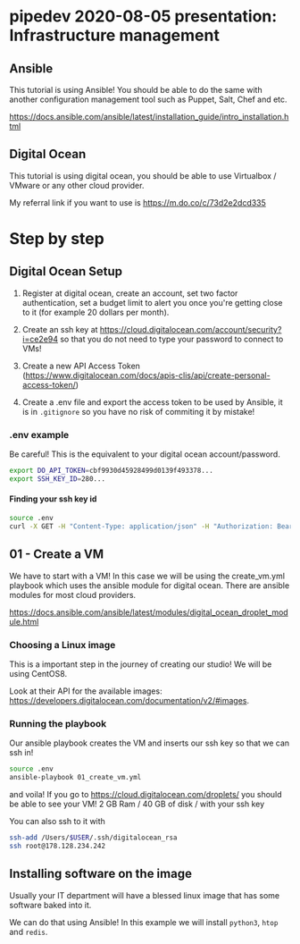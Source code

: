 # pipedev 2020-08-05 presentation: Infrastructure management

## Ansible

This tutorial is using Ansible! You should be able to do the same with another configuration management tool such as Puppet, Salt, Chef and etc.

https://docs.ansible.com/ansible/latest/installation_guide/intro_installation.html

## Digital Ocean

This tutorial is using digital ocean, you should be able to use Virtualbox / VMware or any other cloud provider.

My referral link if you want to use is https://m.do.co/c/73d2e2dcd335

# Step by step

## Digital Ocean Setup

1. Register at digital ocean, create an account, set two factor authentication, set a budget limit to alert you once you're getting close to it (for example 20 dollars per month).

2. Create an ssh key at https://cloud.digitalocean.com/account/security?i=ce2e94 so that you do not need to type your password to connect to VMs!

3. Create a new API Access Token (https://www.digitalocean.com/docs/apis-clis/api/create-personal-access-token/)

4. Create a .env file and export the access token to be used by Ansible, it is in `.gitignore` so you have no risk of commiting it by mistake!

### .env example

Be careful! This is the equivalent to your digital ocean account/password.

```bash
export DO_API_TOKEN=cbf9930d45928499d0139f493378...
export SSH_KEY_ID=280...
```

#### Finding your ssh key id

```bash
source .env
curl -X GET -H "Content-Type: application/json" -H "Authorization: Bearer $DO_API_TOKEN" "https://api.digitalocean.com/v2/account/keys"
```

## 01 - Create a VM

We have to start with a VM! In this case we will be using the create_vm.yml playbook which uses the ansible module for digital ocean. There are ansible modules for most cloud providers.

https://docs.ansible.com/ansible/latest/modules/digital_ocean_droplet_module.html


### Choosing a Linux image

This is a important step in the journey of creating our studio! We will be using CentOS8.

Look at their API for the available images: https://developers.digitalocean.com/documentation/v2/#images.

### Running the playbook

Our ansible playbook creates the VM and inserts our ssh key so that we can ssh in!

```bash
source .env
ansible-playbook 01_create_vm.yml
```

and voila! If you go to https://cloud.digitalocean.com/droplets/ you should be able to see your VM! 2 GB Ram / 40 GB of disk /  with your ssh key

You can also ssh to it with 

```bash
ssh-add /Users/$USER/.ssh/digitalocean_rsa
ssh root@178.128.234.242
```

## Installing software on the image

Usually your IT department will have a blessed linux image that has some software baked into it.

We can do that using Ansible! In this example we will install `python3`, `htop` and `redis`.


